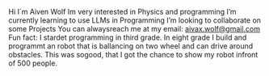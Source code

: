 Hi I´m Aiven Wolf
Im very interested in Physics and programming
I’m currently learning to use LLMs in Programming
I’m looking to collaborate on some Projects
You can alwaysreach me at my email: aivax.wolf@gmail.com
Fun fact: I stardet programming in third grade. In eight grade I build and programmt an robot that is ballancing on two wheel and can drive around obstacles. This was sogood, that I got the chance to show my robot infront of 500 people.

